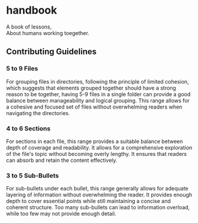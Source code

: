 # handbook
A book of lessons,<br/>About humans working toegether. 

## Contributing Guidelines

### 5 to 9 Files
For grouping files in directories, following the principle of limited cohesion, which suggests that elements grouped together should have a strong reason to be together, having 5-9 files in a single folder can provide a good balance between manageability and logical grouping. This range allows for a cohesive and focused set of files without overwhelming readers when navigating the directories.

### 4 to 6 Sections
For sections in each file, this range provides a suitable balance between depth of coverage and readability. It allows for a comprehensive exploration of the file's topic without becoming overly lengthy. It ensures that readers can absorb and retain the content effectively.

### 3 to 5 Sub-Bullets
For sub-bullets under each bullet, this range generally allows for adequate layering of information without overwhelming the reader. It provides enough depth to cover essential points while still maintaining a concise and coherent structure. Too many sub-bullets can lead to information overload, while too few may not provide enough detail.
